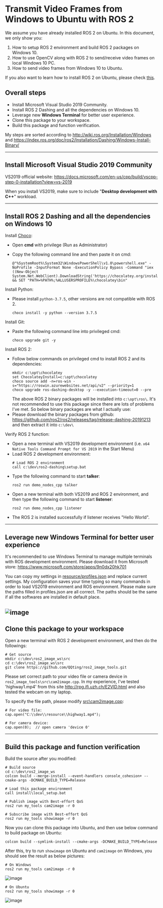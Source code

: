 # Transmit Video Frames from Windows to Ubuntu with ROS 2

We assume you have already installed ROS 2 on Ubuntu. In this document, we only show you:
1. How to setup ROS 2 environment and build ROS 2 packages on Windows 10.
2. How to use OpenCV along with ROS 2 to send/receive video frames on local Windows 10 PC.
3. How to send video frames from Windows 10 to Ubuntu.
   
If you also want to learn how to install ROS 2 on Ubuntu, please check [this](https://index.ros.org/doc/ros2/Installation/Dashing/Linux-Install-Debians/).

## Overall steps
- Install Microsoft Visual Studio 2019 Community.
- Install ROS 2 Dashing and all the dependencies on Windows 10.
- Leverage new **Windows Terminal** for better user experience.
- Clone this package to your workspace.
- Build this package and function verification.

My steps are sorted according to http://wiki.ros.org/Installation/Windows and https://index.ros.org/doc/ros2/Installation/Dashing/Windows-Install-Binary/

---

## Install Microsoft Visual Studio 2019 Community

VS2019 official website: https://docs.microsoft.com/en-us/cpp/build/vscpp-step-0-installation?view=vs-2019

When you install VS2019, make sure to include "**Desktop development with C++**" workload.

---

## Install ROS 2 Dashing and all the dependencies on Windows 10

Install [Choco](https://chocolatey.org/install):
  - Open **cmd** with privilege (Run as Administrator)
  - Copy the following command line and then paste it on cmd:
  
    ```
    @"%SystemRoot%\System32\WindowsPowerShell\v1.0\powershell.exe" -NoProfile -InputFormat None -ExecutionPolicy Bypass -Command "iex ((New-Object System.Net.WebClient).DownloadString('https://chocolatey.org/install.ps1'))" && SET "PATH=%PATH%;%ALLUSERSPROFILE%\chocolatey\bin"
    ```

Install Python:
 - Please install ```python-3.7.5```, other versions are not compatible with ROS 2.
    ```
    choco install -y python --version 3.7.5
    ```

Install Git:

 - Paste the following command line into privileged cmd:
    ```
    choco upgrade git -y
    ```

Install ROS 2:

 - Follow below commands on privileged cmd to install ROS 2 and its dependencies:
    ```
    mkdir c:\opt\chocolatey
    set ChocolateyInstall=c:\opt\chocolatey
    choco source add -n=ros-win -s="https://roswin.azurewebsites.net/api/v2" --priority=1
    choco upgrade ros-dashing-desktop -y --execution-timeout=0 --pre
    ```
    The above ROS 2 binary packages will be installed into ```c:\opt\ros\```. It's not recommended to use this package since there are lots of problems I've met. So below binary packages are what I actually use:
 - Please download the binary packages from github: https://github.com/ros2/ros2/releases/tag/release-dashing-20191213 and then extract it into ```c:\dev\```

Verify ROS 2 function:

- Open a new terminal with VS2019 development environment (i.e. ```x64 Native Tools Command Prompt for VS 2019``` in the Start Menu)
- Load ROS 2 development environment:
    ```
    # Load ROS 2 environment
    call c:\dev\ros2-dashing\setup.bat
    ```
- Type the following command to start **talker**:
    ```
    ros2 run demo_nodes_cpp talker
    ```
- Open a new terminal with both VS2019 and ROS 2 environment, and then type the following command to start **listener**:
    ```
    ros2 run demo_nodes_cpp listener
    ```
- The ROS 2 is installed successfully if listener receives "Hello World".
 
---

## Leverage new **Windows Terminal** for better user experience
It's recommended to use Windows Terminal to manage multiple terminals with ROS development environment. Please download it from Microsoft store: https://www.microsoft.com/store/apps/9n0dx20hk701

You can copy my settings in [resource/profiles.json](https://github.com/QQting/ros2_image_tools/blob/dashing/resource/profiles.json) and replace current settings. My configuration saves your time typing so many commands in order to load VS2019 environment and ROS environment.
Please make sure the paths filled in profiles.json are all correct. The paths should be the same if all the softwares are installed in default place.

![image](https://github.com/QQting/ros2_image_tools/blob/dashing/resource/windows_terminal_settings.png)
---
## Clone this package to your workspace

Open a new terminal with ROS 2 development environment, and then do the followings:
```
# Get source
mkdir c:\dev\ros2_image_ws\src
cd c:\dev\ros2_image_ws\src
git clone https://github.com/QQting/ros2_image_tools.git
```

Please set correct path to your video file or camera device in ```ros2_image_tools\src\cam2image.cpp```. In my experience, I've tested 'highway1.mp4' from this site http://rpg.ifi.uzh.ch/E2VID.html and also tested the webcam on my laptop.

To specify the file path, please modify [src\cam2image.cpp](https://github.com/QQting/image_tools/blob/9d361bebd1052d2ce11700d3b6af8da456b2cbf3/src/cam2image.cpp#L157):
```
# For video file:
cap.open("C:\\dev\\resource\\highway1.mp4");

# For camera device:
cap.open(0);  // open camera 'device 0'
```

---

## Build this package and function verification

Build the source after you modified:
```
# Build source
cd c:\dev\ros2_image_ws
colcon build --merge-install --event-handlers console_cohesion+ --cmake-args -DCMAKE_BUILD_TYPE=Release

# Load this package environment
call install\local_setup.bat

# Publish image with Best-effort QoS
ros2 run my_tools cam2image -r 0

# Subscribe image with Best-effort QoS
ros2 run my_tools showimage -r 0
```

Now you can clone this package into Ubuntu, and then use below command to build package on Ubuntu:
```
colcon build --symlink-install --cmake-args -DCMAKE_BUILD_TYPE=Release
```

After this, try to run ```showimage``` on Ubuntu and ```cam2image``` on Windows, you should see the result as below pictures:
```
# On Windows
ros2 run my_tools cam2image -r 0
```
![image](https://github.com/QQting/ros2_image_tools/blob/dashing/resource/image_sender.png)
```
# On Ubuntu
ros2 run my_tools showimage -r 0
```
![image](https://github.com/QQting/ros2_image_tools/blob/dashing/resource/image_receiver.png)
